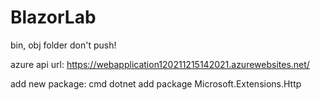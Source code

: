 # BlazorLab
bin, obj folder don't push!

azure api url:
https://webapplication120211215142021.azurewebsites.net/

add new package:
  cmd
    dotnet add package Microsoft.Extensions.Http
